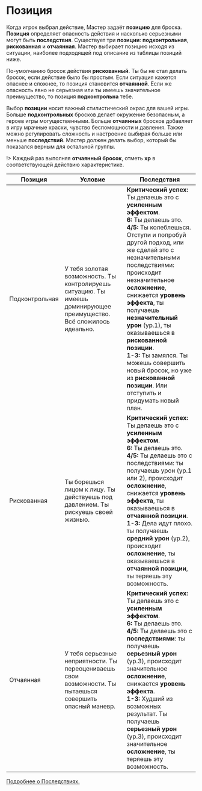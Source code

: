 # Позиция

Когда игрок выбрал действие, Мастер задаёт **позицию** для броска. **Позиция** определяет опасность действия и насколько серьезными могут быть **последствия**. Существует три **позиции**: **подконтрольная**, **рискованная** и **отчаянная**. Мастер выбирает позицию исходя из ситуации, наиболее подходящей под описание из таблицы позиций ниже.

По-умолчанию бросок действия **рискованный**. Ты бы не стал делать бросок, если действие было бы простым. Если ситуация кажется опаснее и сложнее, то позиция становится **отчаянной**. Если же опасность явно не серьезная или ты имеешь значительное преимущество, то позиция **подконтрольна** тебе.

Выбор **позиции** носит важный стилистический окрас для вашей игры. Больше **подконтрольных** бросков делает окружение безопасным, а героев игры могущественными. Больше **отчаянных** бросков добавляет в игру мрачные краски, чувство беспомощности и давления. Также можно регулировать сложность и настроение выбирая больше или меньше **последствий**. Мастер должен делать выбор, который бы показался верным для остальной группы.

!> Каждый раз выполняя **отчаянный бросок**, отметь **xp** в соответствующей действию характеристике.											

Позиция  | Условие  | Последствия
--|---|--
Подконтрольная  | У тебя золотая возможность. Ты контролируешь ситуацию. Ты имеешь доминирующее преимущество. Всё сложилось идеально.  |  **Критический успех:** Ты делаешь это с **усиленным эффектом**.<br>**6:** Ты делаешь это.<br>**4/5:** Ты колеблешься. Отступи и попробуй другой подход, или же сделай это с незначительными последствиями: происходит незначительное **осложнение**, снижается **уровень эффекта**, ты получаешь **незначительный урон** (ур.1), ты оказываешься в **рискованной позиции**.<br>**1-3:** Ты замялся. Ты можешь совершить новый бросок, но уже из **рискованной позиции**. Или отступить и придумать новый план.
Рискованная  | Ты борешься лицом к лицу. Ты действуешь под давлением. Ты рискуешь своей жизнью. | **Критический успех:** Ты делаешь это с **усиленным эффектом**.<br>**6:** Ты делаешь это.<br>**4/5:** Ты делаешь это с последствиями: ты получаешь урон (ур.1 или 2), происходит **осложнение**, снижается **уровень эффекта**, ты оказываешься в **отчаянной позиции**.<br>**1-3:** Дела идут плохо.  ты получаешь **средний урон** (ур.2), происходит **осложнение**, ты оказываешься в **отчаянной позиции**, ты теряешь эту возможность.							
Отчаянная  | У тебя серьезные неприятности. Ты переоцениваешь свои возможности. Ты пытаешься совершить опасный маневр. |  **Критический успех:** Ты делаешь это с **усиленным эффектом**.<br>**6:** Ты делаешь это.<br>**4/5:** Ты делаешь это с **последствиями**: ты получаешь **серьезный урон** (ур.3), происходит значительное **осложнение**, снижается **уровень эффекта**.<br>**1-3:** Худший из возможных результат. Ты получаешь **серьезный урон** (ур.3), происходит значительное **осложнение**, ты теряешь эту возможность.

[Подробнее о Последствиях.](consequences-harm)			
